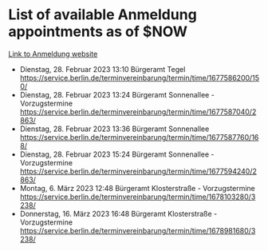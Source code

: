 # List of available Anmeldung appointments as of $NOW
[Link to Anmeldung website](https://service.berlin.de/terminvereinbarung/termin/tag.php?termin=1&anliegen[]=120686&dienstleisterlist=122210,122217,327316,122219,327312,122227,327314,122231,327346,122243,327348,122254,122252,329742,122260,329745,122262,329748,122271,327278,122273,327274,122277,327276,330436,122280,327294,122282,327290,122284,327292,122291,327270,122285,327266,122286,327264,122296,327268,150230,329760,122297,327286,122294,327284,122312,329763,122314,329775,122304,327330,122311,327334,122309,327332,317869,122281,327352,122279,329772,122283,122276,327324,122274,327326,122267,329766,122246,327318,122251,327320,122257,327322,122208,327298,122226,327300&herkunft=http%3A%2F%2Fservice.berlin.de%2Fdienstleistung%2F120686%2F)
- Dienstag, 28. Februar 2023 13:10 Bürgeramt Tegel https://service.berlin.de/terminvereinbarung/termin/time/1677586200/150/
- Dienstag, 28. Februar 2023 13:24 Bürgeramt Sonnenallee - Vorzugstermine https://service.berlin.de/terminvereinbarung/termin/time/1677587040/2863/
- Dienstag, 28. Februar 2023 13:36 Bürgeramt Sonnenallee https://service.berlin.de/terminvereinbarung/termin/time/1677587760/168/
- Dienstag, 28. Februar 2023 15:24 Bürgeramt Sonnenallee - Vorzugstermine https://service.berlin.de/terminvereinbarung/termin/time/1677594240/2863/
- Montag, 6. März 2023 12:48 Bürgeramt Klosterstraße - Vorzugstermine https://service.berlin.de/terminvereinbarung/termin/time/1678103280/3238/
- Donnerstag, 16. März 2023 16:48 Bürgeramt Klosterstraße - Vorzugstermine https://service.berlin.de/terminvereinbarung/termin/time/1678981680/3238/
